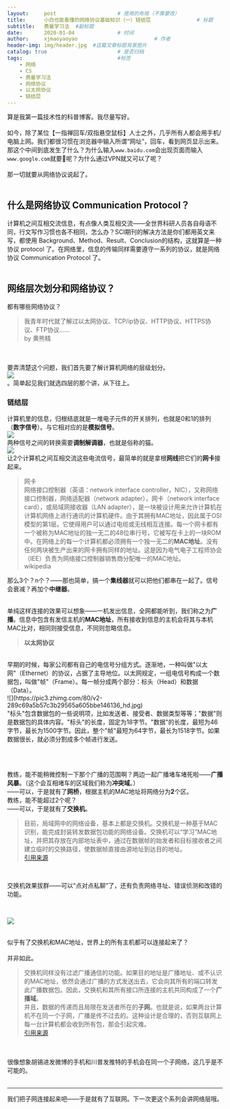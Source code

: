 ```yaml
---
layout:     post   				    # 使用的布局（不需要改）
title:      小白也能看懂的网络协议基础知识（一）链结层 				# 标题 
subtitle:   费曼学习法  #副标题
date:       2020-01-04 				# 时间
author:     xjmaoyaoyao 						# 作者
header-img: img/header.jpg 	#这篇文章标题背景图片
catalog: true 						# 是否归档
tags:								#标签
    - 网络
    - CS
    - 费曼学习法
    - 网络协议
    - 以太网协议
    - 链结层
---
```


算是我第一篇技术性的科普博客。我尽量写好。
<br><br>
如今，除了某位【一指禅回车/双指悬空鼠标】人士之外，几乎所有人都会用手机/电脑上网。我们都很习惯在浏览器中输入所谓“网址”，回车，看到网页显示出来。那这个中间到底发生了什么？为什么输入`www.baidu.com`会出现页面而输入`www.google.com`就要🤫呢？为什么通过VPN就又可以了呢？
<br><br>
那一切就要从网络协议说起了。
<br><br>

## 什么是网络协议 Communication Protocol？
计算机之间互相交流信息，有点像人类互相交流——全世界科研人员各自母语不同，行文写作习惯也各不相同，怎么办？SCI期刊的解决方法是你们都用英文来写，都使用 Background、Method、Result、Conclusion的结构，这就算是一种协议 protocol 了。在网络里，信息的传输同样需要遵守一系列的协议，就是网络协议 Communication Protocol 了。
<br><br>

## 网络层次划分和网络协议？
都有哪些网络协议？<br>

> 我青年时代就了解过以太网协议、TCP/ip协议、HTTP协议、HTTPS协议、FTP协议……
> <br>by 黄熊精


<br><br>
要弄清楚这个问题，我们首先要了解计算机网络的层级划分。
<br>
![](http://cn.linux.vbird.org/linux_server/0110network_basic_files/osi_tcpip.gif)
<br>
。简单起见我们就选四层的那个讲，从下往上。
<br>

### 链结层
计算机里的信息，归根结底就是一堆电子元件的开关排列，也就是0和1的排列（**数字信号**）。与它相对应的是**模拟信号**。<br>
![](https://pic3.zhimg.com/80/v2-e75fe02523054b16afc0ba44a16f1b2a_hd.jpg)
<br>
两种信号之间的转换需要**调制解调器**，也就是俗称的猫。<br>
![](https://images2017.cnblogs.com/blog/999804/201709/999804-20170928153517544-1952982953.png)
<br>让2个计算机之间互相交流这些电流信号，最简单的就是拿根**网线**把它们的**网卡**接起来。<br>

> 网卡<br>
网络接口控制器（英语：network interface controller，NIC），又称网络接口控制器，网络适配器（network adapter），网卡（network interface card），或局域网接收器（LAN adapter），是一块被设计用来允许计算机在计算机网络上进行通讯的计算机硬件。由于其拥有MAC地址，因此属于OSI模型的第1层。它使得用户可以通过电缆或无线相互连接。每一个网卡都有一个被称为MAC地址的独一无二的48位串行号，它被写在卡上的一块ROM中。在网络上的每一个计算机都必须拥有一个独一无二的**MAC地址**。没有任何两块被生产出来的网卡拥有同样的地址。这是因为电气电子工程师协会（IEE）负责为网络接口控制器销售商分配唯一的MAC地址。<br>
> wikipedia

那么3个？n个？——那也简单，搞一个**集线器**就可以把他们都串在一起了。信号会衰减？再加个**中继器**。 
<br><br>

单纯这样连接的效果可以想象——一机发出信息，全网都能听到，我们称之为**广播**。信息中包含有发信主机的**MAC地址**，所有接收到信息的主机会将其与本机MAC比对，相同则接受信息，不同则忽略信息。

> **以太网协议**
 <br>
早期的时候，每家公司都有自己的电信号分组方式。逐渐地，一种叫做"以太网"（Ethernet）的协议，占据了主导地位。以太网规定，一组电信号构成一个数据包，叫做"帧"（Frame）。每一帧分成两个部分：标头（Head）和数据（Data）。
<br>
![](https://pic3.zhimg.com/80/v2-289c69a5b57c3b29565a605bbe146136_hd.jpg)
<br>
"标头"包含数据包的一些说明项，比如发送者、接受者、数据类型等等；"数据"则是数据包的具体内容。"标头"的长度，固定为18字节。"数据"的长度，最短为46字节，最长为1500字节。因此，整个"帧"最短为64字节，最长为1518字节。如果数据很长，就必须分割成多个帧进行发送。

<br><br>
       
教练，能不能稍微控制一下那个广播的范围啊？两边一起广播堵车堵死啦——**广播风暴**。（这个会互相堵车的区域我们称为**冲突域**。）
<br>
——可以，于是就有了**网桥**，根据主机的MAC地址将网络分为**2**个区。
<br>
教练，能不能超过2个呢？
<br>
——可以，于是就有了**交换机**。
<br>
> 目前，局域网中的网络设备，基本上都是交换机。交换机是一种基于MAC识别，能完成封装转发数据包功能的网络设备。交换机可以“学习”MAC地址，并把其存放在内部地址表中，通过在数据帧的始发者和目标接收者之间建立临时的交换路径，使数据帧直接由源地址到达目的地址。
<br> [引用来源](https://blog.51cto.com/stlzy/80419)
<br>

交换机效果拔群——可以“点对点私聊”了，还有负责网络寻址、错误侦测和改错的功能。

<br>

![](http://jinpeople.com/uploads/ueditor/20190731/bea8bbc086c4add8891369f9897f4ff2.jpg)
<br><br>


 
似乎有了交换机和MAC地址，世界上的所有主机都可以连接起来了？<br><br>
并非如此。
<br>
>  交换机同样没有过滤广播通信的功能。如果目的地址是广播地址、或不认识的MAC地址，依然会通过广播的方式发送出去，它会向其所有的端口转发此广播数据包。因此，交换机和其所有接口所连接的主机共同构成了一个**广播域**。
<br>并且，数据的传递而且局限在发送者所在的**子网**。也就是说，如果两台计算机不在同一个子网，广播是传不过去的。这种设计是合理的，否则互联网上每一台计算机都会收到所有包，那会引起灾难。
<br> [引用来源](https://www.ruanyifeng.com/blog/2012/05/internet_protocol_suite_part_i.html>)
<br>

<br>
很像想象胡锡进发微博的手机和川普发推特的手机会在同一个子网络，这几乎是不可能的。
<br><br>

***

我们把子网连接起来吧——于是就有了互联网。下一次更这个系列会讲网络层哦。